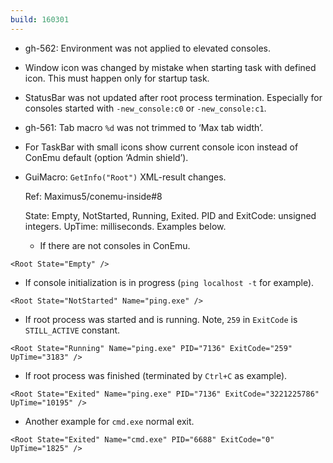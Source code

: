 ```yaml
---
build: 160301
---
```


* gh-562: Environment was not applied to elevated consoles.
* Window icon was changed by mistake when starting task with defined icon.
  This must happen only for startup task.
* StatusBar was not updated after root process termination.
  Especially for consoles started with `-new_console:c0` or `-new_console:c1`.
* gh-561: Tab macro `%d` was not trimmed to ‘Max tab width’.
* For TaskBar with small icons show current console icon instead of ConEmu default (option ‘Admin shield’).
* GuiMacro: `GetInfo("Root")` XML-result changes.

  Ref: Maximus5/conemu-inside#8

  State: Empty, NotStarted, Running, Exited.
  PID and ExitCode: unsigned integers.
  UpTime: milliseconds.
  Examples below.

  * If there are not consoles in ConEmu.

~~~
<Root State="Empty" />
~~~

  * If console initialization is in progress (`ping localhost -t` for example).

~~~
<Root State="NotStarted" Name="ping.exe" />
~~~

  * If root process was started and is running. Note, `259` in `ExitCode` is `STILL_ACTIVE` constant.

~~~
<Root State="Running" Name="ping.exe" PID="7136" ExitCode="259" UpTime="3183" />
~~~

  * If root process was finished (terminated by `Ctrl+C` as example).

~~~
<Root State="Exited" Name="ping.exe" PID="7136" ExitCode="3221225786" UpTime="10195" />
~~~

  * Another example for `cmd.exe` normal exit.

~~~
<Root State="Exited" Name="cmd.exe" PID="6688" ExitCode="0" UpTime="1825" />
~~~

